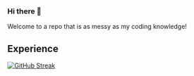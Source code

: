 ### Hi there 👋

Welcome to a repo that is as messy as my coding knowledge! 

## Experience

[![GitHub Streak](https://github-readme-streak-stats.herokuapp.com/?user=neozhixuan)](https://git.io/streak-stats)
